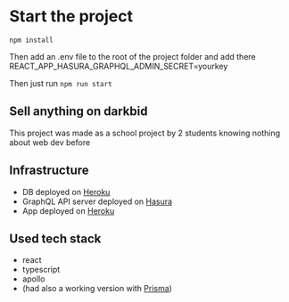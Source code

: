 # Start the project
`npm install`

Then add an .env file to the root of the project folder and add there REACT_APP_HASURA_GRAPHQL_ADMIN_SECRET=yourkey

Then just run
`npm run start`

## Sell anything on darkbid
This project was made as a school project by 2 students knowing nothing about web dev before

## Infrastructure
- DB deployed on [Heroku](https://heroku.io)
- GraphQL API server deployed on [Hasura](https://hasura.com)
- App deployed on [Heroku](https://heroku.io)

## Used tech stack
- react
- typescript
- apollo
- (had also a working version with [Prisma](https://prisma.io))
